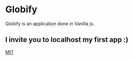# Globify

Globify is an application done in Vanilla js.

## I invite you to localhost my first app :) 

[MIT](http://localhost:3000)
